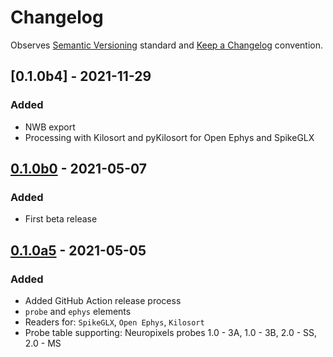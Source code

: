 # Changelog

Observes [Semantic Versioning](https://semver.org/spec/v2.0.0.html) standard and [Keep a Changelog](https://keepachangelog.com/en/1.0.0/) convention.


## [0.1.0b4] - 2021-11-29
### Added
+ NWB export
+ Processing with Kilosort and pyKilosort for Open Ephys and SpikeGLX


## [0.1.0b0] - 2021-05-07
### Added
+ First beta release


## [0.1.0a5] - 2021-05-05
### Added 
+ Added GitHub Action release process
+ `probe` and `ephys` elements
+ Readers for: `SpikeGLX`, `Open Ephys`, `Kilosort`
+ Probe table supporting: Neuropixels probes 1.0 - 3A, 1.0 - 3B, 2.0 - SS, 2.0 - MS


[0.1.0b0]: https://github.com/datajoint/element-array-ephys/compare/0.1.0a5...0.1.0b0
[0.1.0a5]: https://github.com/datajoint/element-array-ephys/releases/tag/0.1.0a5
